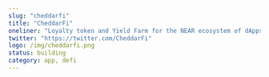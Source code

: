 ```yaml
---
slug: "cheddarfi"
title: "CheddarFi"
oneliner: "Loyalty token and Yield Farm for the NEAR ecosystem of dApps."
twitter: "https://twitter.com/CheddarFi"
logo: /img/cheddarfi.png
status: building
category: app, defi
---
```

